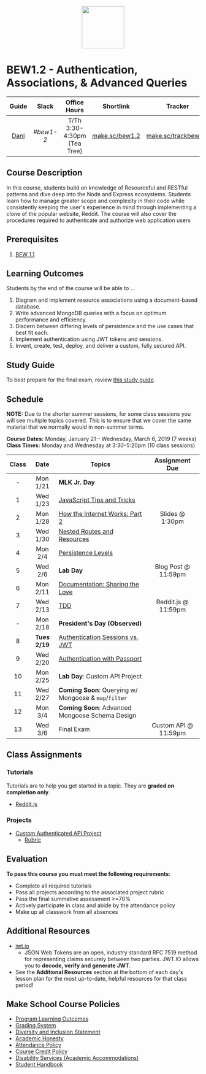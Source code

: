 <p align="center">
  <img src="node.png" height="110">
</p>

# BEW1.2 - Authentication, Associations, & Advanced Queries

|               Guide               |   Slack   |        Office Hours         |                Shortlink                 |                      Tracker                       |                  Request 1-on-1                  |
| :-------------------------------: | :-------: | :-------------------------: | :--------------------------------------: | :------------------------------------------------: | :----------------------------------------------: |
| [Dani](https://github.com/droxey) | _#bew1-2_ | T/Th 3:30-4:30pm (Tea Tree) | [make.sc/bew1.2](https://make.sc/bew1.2) | [make.sc/trackbew1.2](https://make.sc/trackbew1.2) | [Click to Request](https://make.sc/codewithdani) |

## Course Description

In this course, students build on knowledge of Resourceful and RESTful patterns and dive deep into the Node and Express ecosystems. Students learn how to manage greater scope and complexity in their code while consistently keeping the user's experience in mind through implementing a clone of the popular website, Reddit. The course will also cover the procedures required to authenticate and authorize web application users

## Prerequisites

1. [BEW 1.1](http://make.sc/bew1-1)

## Learning Outcomes

Students by the end of the course will be able to ...

1. Diagram and implement resource associations using a document-based database.
1. Write advanced MongoDB queries with a focus on optimum performance and efficiency.
1. Discern between differing levels of persistence and the use cases that best fit each.
1. Implement authentication using JWT tokens and sessions.
1. Invent, create, test, deploy, and deliver a custom, fully secured API.

## Study Guide

To best prepare for the final exam, review [this study guide](study-guide.md).

## Schedule

**NOTE:** Due to the shorter summer sessions, for some class sessions you will see multiple topics covered. This is to ensure that we cover the same material that we normally would in non-summer terms.

**Course Dates:** Monday, January 21 – Wednesday, March 6, 2019 (7 weeks)<br>
**Class Times:** Monday and Wednesday at 3:30–5:20pm (10 class sessions)

| Class |     Date      | Topics                                                 |    Assignment Due    |
| :---: | :-----------: | ------------------------------------------------------ | :------------------: |
|   -   |   Mon 1/21    | **MLK Jr. Day**                                        |
|   1   |   Wed 1/23    | [JavaScript Tips and Tricks](Lessons/Lesson01.md)      |
|   2   |   Mon 1/28    | [How the Internet Works: Part 2](Lessons/Lesson02.md)  |   Slides @ 1:30pm    |
|   3   |   Wed 1/30    | [Nested Routes and Resources](Lessons/Lesson03.md)     |
|   4   |    Mon 2/4    | [Persistence Levels](Lessons/Lesson04.md)              |
|   5   |    Wed 2/6    | **Lab Day**                                            | Blog Post @ 11:59pm  |
|   6   |   Mon 2/11    | [Documentation: Sharing the Love](Lessons/Lesson05.md) |
|   7   |   Wed 2/13    | [TDD](Lessons/Lesson09.md)                             | Reddit.js @ 11:59pm  |
|   -   |   Mon 2/18    | **President's Day (Observed)**                         |
|   8   | **Tues 2/19** | [Authentication Sessions vs. JWT](Lessons/Lesson08.md) |
|   9   |   Wed 2/20    | [Authentication with Passport](Lessons/Passport.md)                   |
|  10   |   Mon 2/25    | **Lab Day**: Custom API Project                        |
|  11   |   Wed 2/27    | **Coming Soon**: Querying w/ Mongoose & `map`/`filter` |
|  12   |   Mon 3/4     |  **Coming Soon**: Advanced Mongoose Schema Design                      |
|  13   |   Wed 3/6     | Final Exam                                             | Custom API @ 11:59pm |

## Class Assignments

### Tutorials

Tutorials are to help you get started in a topic.  They are **graded on completion only**.

* [Reddit.js](https://www.makeschool.com/academy/track/reddit-clone-in-node-js)

### Projects

* [Custom Authenticated API Project](Projects/02-Custom-API-Project.md)
  * [Rubric](Projects/Rubrics/02-Custom-API-Project.md)

## Evaluation

**To pass this course you must meet the following requirements**:

- Complete all required tutorials
- Pass all projects according to the associated project rubric
- Pass the final summative assessment >=70%
- Actively participate in class and abide by the attendance policy
- Make up all classwork from all absences

## Additional Resources

* [jwt.io](https://jwt.io)
  * JSON Web Tokens are an open, industry standard RFC 7519 method for representing claims securely between two parties. JWT.IO allows you to **decode, verify and generate JWT**.
* See the **Additional Resources** section at the bottom of each day's lesson plan for the most up-to-date, helpful resources for that class period!

## Make School Course Policies

- [Program Learning Outcomes](https://make.sc/program-learning-outcomes)
- [Grading System](https://make.sc/grading-system)
- [Diversity and Inclusion Statement](https://make.sc/diversity-and-inclusion-statement)
- [Academic Honesty](https://make.sc/academic-honesty-policy)
- [Attendance Policy](https://make.sc/attendance-policy)
- [Course Credit Policy](https://make.sc/course-credit-policy)
- [Disability Services (Academic Accommodations)](https://make.sc/disability-services)
- [Student Handbook](https://make.sc/student-handbook)
